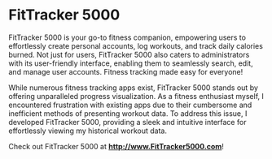 # FitTracker 5000

FitTracker 5000 is your go-to fitness companion, empowering users to effortlessly create personal accounts, log workouts, and track daily calories burned.
Not just for users, FitTracker 5000 also caters to administrators with its user-friendly interface, enabling them to seamlessly search, edit, and manage user accounts.
Fitness tracking made easy for everyone!

While numerous fitness tracking apps exist, FitTracker 5000 stands out by offering unparalleled progress visualization. As a fitness enthusiast myself, I encountered
frustration with existing apps due to their cumbersome and inefficient methods of presenting workout data. To address this issue, I developed FitTracker 5000, providing
a sleek and intuitive interface for effortlessly viewing my historical workout data.

Check out FitTracker 5000 at **http://www.FitTracker5000.com**!
